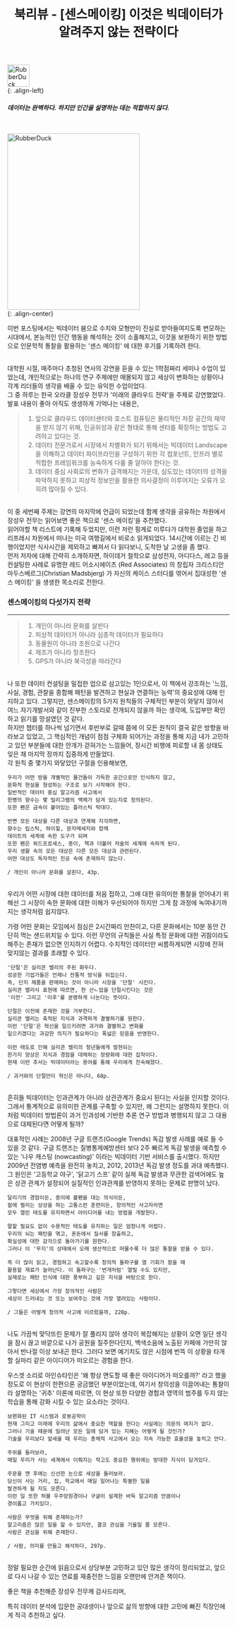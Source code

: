 ﻿---
title: "북리뷰 - [센스메이킹] 이것은 빅데이터가 알려주지 않는 전략이다"
last_modified_at: 2022-01-26 17:35:00 +0900
categories: 
  - Diary
  - Book
tags:
  - 일상
  - 북리뷰
---

<img src="https://user-images.githubusercontent.com/44887995/151163060-90e96886-412f-4e0e-99ab-03225660c4c3.png" width="50px" height="50px" title="px(픽셀) 크기 설정" alt="RubberDuck"><br/>
{: .align-left}

[comment]: <> (![quotation-mark]&#40;https://user-images.githubusercontent.com/44887995/151163060-90e96886-412f-4e0e-99ab-03225660c4c3.png&#41;)

#### *데이터는 완벽하다.* *하지만 인간을 설명하는 데는 적합하지 않다.*
<br/>

<img src="https://user-images.githubusercontent.com/44887995/151162086-9abcedaf-ff89-41c9-a51c-2082622821d2.jpg" width="300px" height="400px" title="px(픽셀) 크기 설정" alt="RubberDuck"><br/>
{: .align-center}
<br/>

이번 포스팅에서는 빅데이터 붐으로 수치와 모형만이 진실로 받아들여지도록 변모하는 시대에서,
본능적인 인간 행동을 해석하는 것이 소홀해지고, 이것을 보완하기 위한 방법으로 인문학적 통찰을 
활용하는 '센스 메이킹' 에 대한 후기를 기록하려 한다.

<br/>
대학원 시절, 매주마다 초청된 연사의 강연을 듣을 수 있는 1학점짜리 세미나 수업이 있었는데,
개인적으로는 하나의 연구 주제에만 매몰되지 않고 세상이 변화하는 상황이나 각계 리더들의 
생각을 배울 수 있는 유익한 수업이었다.

<br/>
그 중 하루는 한국 오라클 장성우 전무가 '미래의 클라우드 전략'을 주제로 강연했었다.
발표 내용이 좋아 아직도 생생하게 기억나는 내용은,

> 1. 앞으로 클라우드 데이터센터와 호스트 컴퓨팅은 물리적인 저장 공간의 제약을 받지 않기 위해, 
   인공위성과 같은 형태로 통해 센터를 확장하는 방법도 고려하고 있다는 것.
> 2. 데이터 전문가로서 시장에서 차별화가 되기 위해서는 
   빅데이터 Landscape 을 이해하고 데이터 파이프라인을 구성하기 위한 각 컴포넌트, 인프라 별로 적합한 프레임워크를 능숙하게 다룰 줄 알아야 한다는 것.
> 3. 데이터 중심 사회로의 변화가 급격해지는 가운데, 
   심도있는 데이터의 성격을 파악하지 못하고 피상적 정보만을 활용한 의사결정이 이루어지는 오류가 오히려 많아질 수 있다.
   
<br/>
이 중 세번째 주제는 강연의 마지막에 언급이 되었는데 함께 생각을 공유하는 차원에서
장성우 전무는 읽어보면 좋은 책으로 '센스 메이킹'을 추천했다.

<br/>
읽어야할 책 리스트에 기록해 두었지만, 이런 저런 핑계로 미루다가 대학원 졸업을 하고 
리프레시 차원에서 떠나는 미국 여행길에서 비로소 읽게되었다.
14시간에 이르는 긴 비행이었지만 식사시간을 제외하고 빠져서 다 읽다보니, 도착한 날 고생을 좀 했다.

<br/>
먼저 저자에 대해 간략히 소개하자면, 하이데거 철학으로 삼성전자, 아디다스, 
레고 등을 컨설팅한 사례로 유명한 레드 어소시에이츠 (Red Associates) 의 창립자 
크리스티안 마두스베르그(Christian Madsbjerg) 가 자신의 케이스 스터디를 엮어서 
집대성한 '센스 메이킹' 을 생생한 목소리로 전한다.
<br/>

[comment]: <> ({: .notice--primary})
### **센스메이킹의 다섯가지 전략**

---
> 1. 개인이 아니라 문화를 살핀다
> 2. 피상적 데이터가 아니라 심층적 데이터가 필요하다
> 3. 동물원이 아니라 초원으로 나간다
> 4. 제조가 아니라 창조한다
> 5. GPS가 아니라 북극성을 따라간다


<br/>
나 또한 데이터 컨설팅을 밀접한 업으로 삼고있는 1인으로서, 이 책에서 강조하는
'느낌, 사실, 경험, 관찰을 종합해 패턴을 발견하고 현실과 연결하는 능력'의 중요성에 대해 인지하고 있다. 
그렇지만, 센스메이킹의 5가지 원칙들의 구체적인 부분이 와닿지 않아서 
여느 자기개발서와 같이 진부한 스토리로 전개되지 않을까 하는 생각에, 도입부만 확인하고 읽기를 망설였던 것 같다.

<br/>
하지만 챕터를 하나씩 넘기면서 후반부로 갈때 쯤에 이 모든 원칙이 결국 같은 방향을 바라보고 있었고,
그 핵심적인 개념이 점점 구체화 되어가는 과정을 통해 지금 내가 고민하고 있던 부분들에 대한
안개가 걷혀가는 느낌들어, 장시간 비행에 피로할 내 몸 상태도 잊은 채
마지막 장까지 집중하게 만들었다.

<br/>
각 원칙 중 몇가지 와닿았던 구절을 인용해보면,
<br/>

```
우리가 어떤 방을 개별적인 물건들이 가득한 공간으로만 인식하지 않고, 
문화적 현실을 형성하는 구조로 보기 시작해야 한다.
일반적인 데이터 중심 알고리즘 사고에서 
한병의 향수는 몇 밀리그램의 액체가 담겨 있는지로 정의된다.
또한 펜은 금속이 붙어있는 플라스틱 막대다.

반면 모든 대상을 다른 대상과 연계해 지각하면, 
향수는 립스틱, 하이힐, 문자메세지와 함께 
데이트의 세계에 속한 도구가 되며
또한 펜은 워드프로세스, 종이, 책과 더불어 저술의 세계에 속하게 된다.
우리 생활 속의 모든 대상은 다른 모든 대상과 관련된다.
어떤 대상도 독자적인 진공 속에 존재하지 않는다.

/ 개인이 아니라 문화를 살핀다, 43p.
```

<br/>
우리가 어떤 시장에 대한 데이터를 처음 접하고, 
그에 대한 유의미한 통찰을 얻어내기 위해선
그 시장이 속한 문화에 대한 이해가 우선되어야 하지만
그게 참 과정에 녹여내기까지는 생각처럼 쉽지않다.

가령 어떤 문화는 모임에서 점심은 2시간짜리 만찬이고,
다른 문화에서는 10분 동안 간단히 먹는 샌드위치일 수 있다.
이런 무언의 규칙들은 사실 특정 문화에 대한 귀띔이라도 해주는 존재가 없으면 인지하기 어렵다.
수치적인 데이터만 씨름하게되면 시장에 전혀 맞지않는 결과를 초래할 수 있다.


```
'단절'은 실리콘 밸리의 주된 화두다.
성공한 기업가들은 언제나 전통적 방식을 뒤집는다.
즉, 단지 제품을 판매하는 것이 아니라 시장을 '단절' 시킨다.
실리콘 밸리식 표현에 따르면, 한 산ㄴ업을 단절시킨다는 것은
'이전' 그리고 '이후'를 분명하게 나눈다는 뜻이다.

단절은 이전에 존재한 것을 거부한다.
실리콘 밸리는 축적된 지식과 과격하게 결별하기를 원한다.
이런 '단절'은 혁신을 일으키려면 과거와 결별하고 변화를 
일으키겠다는 과감한 의지가 필요하다는 폭넓은 믿음을 반영한다.

이런 태도로 인해 실리콘 밸리의 청년들에게 발현되는
한가지 양상은 지식과 경험을 대체하는 정량화에 대한 집착이다.
현재 이런 추서는 빅데이터라는 용어를 통해 우리에게 친숙해졌다.

/ 과거와의 단절만이 혁신은 아니다, 68p.
```

<br/>
흔히들 빅데이터는 인과관계가 아니라 상관관계가 중요시 된다는 사실을 인지할 것이다.
그래서 통계적으로 유의미한 관계를 구축할 수 있지만, 왜 그런지는 설명하지 못한다.
이처럼 빅데이터 방법론이 과거 인과성에 기반한 추론 연구 방법과 병행되지 않고 
그 대용으로 대체된다면 어떻게 될까?

대표적인 사례는 2008년 구글 트랜즈(Google Trends) 독감 발생 사례를 예로 들 수 있을 것 같다.
구글 트랜즈는 질병통제예방센터 보다 2주 빠르게 독감 발생을 예측할 수 있는 
'나우 캐스팅 (nowcasting)' 이라는 빅데이터 기반 서비스를 출시했다. 
하지만 2009년 전염병 예측을 완전히 놓치고,
2012, 2013년 독감 발생 정도를 과대 예측했다. 그 원인은 '고등학교 야구', '닭고기 스프' 같이
실제 독감 발생과 무관한 검색어에도 높은 상관 관계가 설정되어 실질적인 
인과관계를 반영하지 못하는 문제로 판명이 났다.

```
달리기의 경험이든, 종이에 볼펜을 대는 의식이든, 
칼에 찔리는 상상을 하는 고통스런 훈련이든, 창의적인 사고자라면
모두 열린 태도를 유지하면서 아이디어를 내는 방법을 개발한다.

말할 필요도 없이 수용적인 태도를 유지하는 일은 엄청나게 어렵다.
우리의 뇌는 패턴을 엮고, 혼돈에서 질서를 창출하고,
확실성에 대한 감각으로 돌아가기를 원한다.
그러나 이 '무지'의 상태에서 오래 생산적으로 머물수록 더 많은 통찰을 얻을 수 있다.

즉 더 많이 읽고, 경험하고 숙고할수록 창의적 돌파구를 열 기회가 왔을 때
활용할 재료가 늘어난다. 이 돌파구는 '번개처럼' 열릴 수도 있지만,
실제로는 패턴 인식에 대한 풍부하고 깊은 지식을 바탕으로 한다.

그렇다면 세상에서 가장 창의적인 사람은 
세상이 드러내는 것 또는 보여주는 것에 가장 열려있는 사람이다.

/ 그들은 어떻게 창의적 사고에 이르렀을까, 228p.
```
<br/>
나도 가끔씩 맞닥뜨린 문제가 잘 풀리지 않아 생각이 복잡해지는 상황이 오면
일단 생각을 잠시 끊고 바깥으로 나가 공원을 질주한다던지, 
백색소음에 노출된 카페에 가만히 앉아서 반나절 이상 보내곤 한다.
그러다 보면 예기치도 않은 시점에 번뜩 이 상황을 타개할 실마리 같은 아이디어가 떠오르는 경험을 한다.


우스겟 소리로 아인슈타인은 '왜 항상 면도할 때 좋은 아이디어가 떠오를까?' 라고 했을 정도로
이 현상이 한편으론 궁금했던 부분이었는데, 
여기서 창의성을 이끌어내는 통찰이라 설명하는 '귀추' 이론에 따르면, 이 현상 또한 다양한 경험과 
영역의 범주를 두지 않는 학습을 통해 강화 시킬 수 있는 요소라는 것이다.

```
보편화된 IT 시스템과 로봇공학이
현재 그리고 미래에 우리의 삶에서 중요한 역할을 한다는 사실에는 의문의 여지가 없다.
그러나 기술 때문에 밀려난 모든 일에 담겨 있는 지혜는 어떻게 될 것인가?
기술을 우리보다 앞세울 때 우리는 총체적 사고에서 오는 지속 가능한 효율성을 놓치고 만다.

주위를 둘러보라, 
매일 우리가 사는 세계에서 이뤄지는 작고도 중요한 행위에는 방대한 지식이 담겨있다.

주문을 깬 후에는 신선한 눈으로 세상을 둘러보라.
당신이 사는 거리, 집, 학교에서 매일 일어나는 특별한 일을
발견하게 될 지도 모른다.
이런 일 또한 허블 우주망원경이나 구글이 설계한 바둑 알고리즘 만큼이나
경이롭고 가치있다.

사람은 무엇을 위해 존재하는가?
알고리즘은 많은 일을 할 수 있지만, 결코 관심을 기울일 줄 모른다.
사람은 관심을 위해 존재한다.

/ 사람, 의미를 만들고 해석하다, 297p.
```

<br/>
정말 필요한 순간에 읽음으로서 상당부분 고민하고 있던 많은 생각이 정리되었고,
앞으로 다시 나갈 수 있는 연료를 재충전한 느낌을 오랜만에 안겨준 책이다.

좋은 책을 추천해준 장성우 전무께 감사드리며, 

특히 데이터 분석에 입문한 공대생이나 앞으로 삶의 방향에 대한 고민에 빠진 직장인에게 적극 추천하고 싶다.

